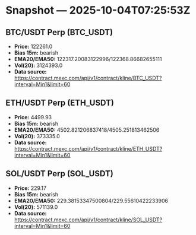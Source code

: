 # Snapshot — 2025-10-04T07:25:53Z

## BTC/USDT Perp (BTC_USDT)
- **Price:** 122261.0
- **Bias 15m:** bearish
- **EMA20/EMA50:** 122317.20083122996/122368.86682655111
- **Vol(20):** 3124393.0
- **Data source:** https://contract.mexc.com/api/v1/contract/kline/BTC_USDT?interval=Min1&limit=60

## ETH/USDT Perp (ETH_USDT)
- **Price:** 4499.93
- **Bias 15m:** bearish
- **EMA20/EMA50:** 4502.821206837418/4505.251813462506
- **Vol(20):** 373335.0
- **Data source:** https://contract.mexc.com/api/v1/contract/kline/ETH_USDT?interval=Min1&limit=60

## SOL/USDT Perp (SOL_USDT)
- **Price:** 229.17
- **Bias 15m:** bearish
- **EMA20/EMA50:** 229.38153347500804/229.55610422233906
- **Vol(20):** 571139.0
- **Data source:** https://contract.mexc.com/api/v1/contract/kline/SOL_USDT?interval=Min1&limit=60
